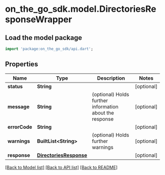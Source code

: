 # on_the_go_sdk.model.DirectoriesResponseWrapper

## Load the model package
```dart
import 'package:on_the_go_sdk/api.dart';
```

## Properties
Name | Type | Description | Notes
------------ | ------------- | ------------- | -------------
**status** | **String** |  | [optional] 
**message** | **String** | (optional) Holds further information about the response | [optional] 
**errorCode** | **String** |  | [optional] 
**warnings** | **BuiltList&lt;String&gt;** | (optional) Holds further warnings | [optional] 
**response** | [**DirectoriesResponse**](DirectoriesResponse.md) |  | [optional] 

[[Back to Model list]](../README.md#documentation-for-models) [[Back to API list]](../README.md#documentation-for-api-endpoints) [[Back to README]](../README.md)


